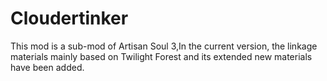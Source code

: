 # Cloudertinker
This mod is a sub-mod of Artisan Soul 3,In the current version, the linkage materials mainly based on Twilight Forest and its extended new materials have been added.

